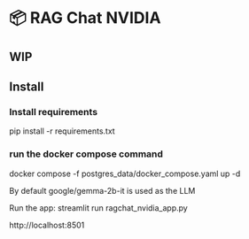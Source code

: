 # 📦 RAG Chat NVIDIA


## WIP

## Install
### Install requirements
pip install -r requirements.txt

### run the docker compose command
docker compose -f postgres_data/docker_compose.yaml up -d

By default google/gemma-2b-it is used as the LLM

Run the app:
streamlit run ragchat_nvidia_app.py

http://localhost:8501
